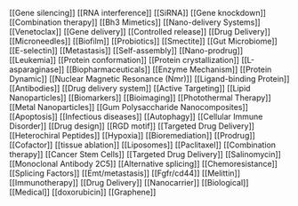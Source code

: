 [[Gene silencing]]
[[RNA interference]]
[[SiRNA]]
[[Gene knockdown]]
[[Combination therapy]]
[[Bh3 Mimetics]]
[[Nano-delivery Systems]]
[[Venetoclax]]
[[Gene delivery]]
[[Controlled release]]
[[Drug Delivery]]
[[Microneedles]]
[[Biofilm]]
[[Probiotics]]
[[Smectite]]
[[Gut Microbiome]]
[[E-selectin]]
[[Metastasis]]
[[Self-assembly]]
[[Nano-prodrug]]
[[Leukemia]]
[[Protein conformation]]
[[Protein crystallization]]
[[L-asparaginase]]
[[Biopharmaceuticals]]
[[Enzyme Mechanism]]
[[Protein Dynamic]]
[[Nuclear Magnetic Resonance (Nmr)]]
[[Ligand-binding Protein]]
[[Antibodies]]
[[Drug delivery system]]
[[Active Targeting]]
[[Lipid Nanoparticles]]
[[Biomarkers]]
[[Bioimaging]]
[[Photothermal Therapy]]
[[Metal Nanoparticles]]
[[Gum Polysaccharide Nanocomposites]]
[[Apoptosis]]
[[Infectious diseases]]
[[Autophagy]]
[[Cellular Immune Disorder]]
[[Drug design]]
[[RGD motif]]
[[Targeted Drug Delivery]]
[[Heterochiral Peptides]]
[[Hypoxia]]
[[Bioremediation]]
[[Prodrug]]
[[Cofactor]]
[[tissue ablation]]
[[Liposomes]]
[[Paclitaxel]]
[[Combination therapy]]
[[Cancer Stem Cells]]
[[Targeted Drug Delivery]]
[[Salinomycin]]
[[Monoclonal Antibody 2C5]]
[[Alternative splicing]]
[[Chemoresistance]]
[[Splicing Factors]]
[[Emt/metastasis]]
[[Fgfr/cd44]]
[[Melittin]]
[[Immunotherapy]]
[[Drug Delivery]]
[[Nanocarrier]]
[[Biological]]
[[Medical]]
[[doxorubicin]]
[[Graphene]]
